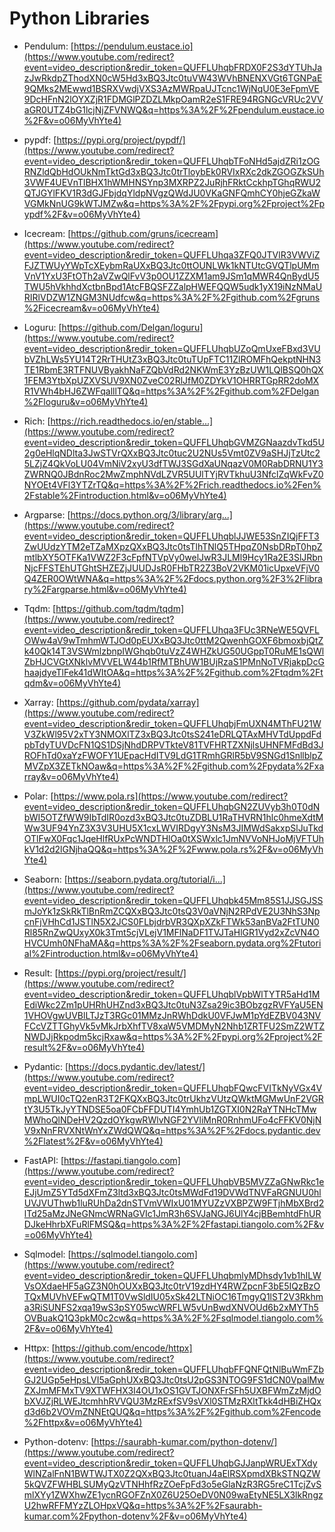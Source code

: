 # Python Libraries

- Pendulum: [https://pendulum.eustace.io](https://www.youtube.com/redirect?event=video_description&redir_token=QUFFLUhqbFRDX0F2S3dYTUhJazJwRkdpZThodXN0cW5Hd3xBQ3Jtc0tuVW43WVhBNENXVGt6TGNPaE9QMks2MEwwd1BSRXVwdjVXS3AzMWRpaUJTcnc1WjNqU0E3eFpmVE9DcHFnN2lOYXZjR1FDMGlPZDZLMkpOamR2eS1FRE94RGNGcVRUc2VVaGR0UTZ4bG1lcjNjZFVNWQ&q=https%3A%2F%2Fpendulum.eustace.io%2F&v=o06MyVhYte4)  

- pypdf: [https://pypi.org/project/pypdf/](https://www.youtube.com/redirect?event=video_description&redir_token=QUFFLUhqbTFoNHd5ajdZRi1zOGRNZldQbHdOUkNmTktGd3xBQ3Jtc0trTloybEk0RVIxRXc2dkZGOGZkSUh3VWF4UEVnTlBHX1hWMHNSYnp3MXRPZ2JuRjhFRktCckhpTGhqRWU2QTJGYlFKV1R3dGJFbjdqYldpNVgzQWdJU0VKaGNFQmhCY0hjeGZkaWVGMkNnUG9kWTJMZw&q=https%3A%2F%2Fpypi.org%2Fproject%2Fpypdf%2F&v=o06MyVhYte4) 

- Icecream: [https://github.com/gruns/icecream](https://www.youtube.com/redirect?event=video_description&redir_token=QUFFLUhqa3ZFQ0JTVlR3VWViZFJZTWUyYWpTcXEybmRaUXxBQ3Jtc0ttOUNLWk1kNTUtcGVQTlpUMmVnV1YxU3FtOTh2aVZwQlFvV3p0OU1ZZXM1am9JSm1qMWR4QnBydU5TWU5hVkhhdXctbnBpd1AtcFBQSFZZalpHWEFQQW5udk1yX19iNzNMaURIRlVDZW1ZNGM3NUdfcw&q=https%3A%2F%2Fgithub.com%2Fgruns%2Ficecream&v=o06MyVhYte4) 

- Loguru: [https://github.com/Delgan/loguru](https://www.youtube.com/redirect?event=video_description&redir_token=QUFFLUhqbUZoQmUxeFBxd3VUbVZhLWs5YU14T2RrTHUtZ3xBQ3Jtc0tuTUpFTC11ZlROMFhQekptNHN3TE1RbmE3RTFNUVByakhNaFZQbVdRd2NKWmE3YzBzUW1LQlBSQ0hQX1FEM3YtbXpUZXVSUV9XN0ZveC02RlJfM0ZDYkV1OHRRTGpRR2doMXR1VWh4bHJ6ZWFqalllTQ&q=https%3A%2F%2Fgithub.com%2FDelgan%2Floguru&v=o06MyVhYte4) 

- Rich: [https://rich.readthedocs.io/en/stable...](https://www.youtube.com/redirect?event=video_description&redir_token=QUFFLUhqbGVMZGNaazdvTkd5U2g0eHlqNDlta3JwSTVrQXxBQ3Jtc0tuc2U2NUs5Vmt0ZV9aSHJjTzUtc25LZjZ4QkVoLU04VmNiV2xyU3dfTWJ3SGdXaUNqazV0M0RabDRNU1Y3ZWRNQ0JBdnRoc2MwZmphNVdLZVR5UUlTYjRVTkhuU3NfclZqWkFvZ0NYOEt4VFl3YTZrTQ&q=https%3A%2F%2Frich.readthedocs.io%2Fen%2Fstable%2Fintroduction.html&v=o06MyVhYte4) 

- Argparse: [https://docs.python.org/3/library/arg...](https://www.youtube.com/redirect?event=video_description&redir_token=QUFFLUhqblJJWE53SnZIQjFFT3ZwUUdzYTM2eTZaMXpzQXxBQ3Jtc0tsTlhTNlQ5THpqZ0NsbDRpT0hpZmtlbXY5OTFKa1VWZ2F3cFpfNTVpVy0welJwR3JLMl9Hcy1Ra2E3SlJRbnNjcFFSTEhUTGhtSHZEZjJUUDJsR0FHbTR2Z3BoV2VKM01icUpxeVFjV0Q4ZER0OWtWNA&q=https%3A%2F%2Fdocs.python.org%2F3%2Flibrary%2Fargparse.html&v=o06MyVhYte4) 

- Tqdm: [https://github.com/tqdm/tqdm](https://www.youtube.com/redirect?event=video_description&redir_token=QUFFLUhqa3FUc3RNeWE5QVFLOWw4aV9wTmhmWTJOd0pEUXxBQ3Jtc0ttM2QwenhGOXF6bmoxbjQtZk40Qk14T3VSWmlzbnpIWGhqb0tuVzZ4WHZkUG50UGppT0RuME1sQWlZbHJCVGtXNklvMVVELW44b1RfMTBhUW1BUjRzaS1PMnNoTVRjakpDcGhaajdyeTlFek41dWItOA&q=https%3A%2F%2Fgithub.com%2Ftqdm%2Ftqdm&v=o06MyVhYte4) 

- Xarray: [https://github.com/pydata/xarray](https://www.youtube.com/redirect?event=video_description&redir_token=QUFFLUhqbjFmUXN4MThFU21WV3ZkWl95V2xTY3NMOXlTZ3xBQ3Jtc0tsS241eDRLQTAxMHVTdUppdFdpbTdyTUVDcFN1QS1DSjNhdDRPVTkteV81TVFHRTZXNjlsUHNFMFdBd3JROFhTd0xaYzFWOFY1UEpacHdITV9LdG1TRmhGRlR5bV9SNGd1SnllblpZMVZpX3ZETkNOaw&q=https%3A%2F%2Fgithub.com%2Fpydata%2Fxarray&v=o06MyVhYte4) 

- Polar: [https://www.pola.rs](https://www.youtube.com/redirect?event=video_description&redir_token=QUFFLUhqbGN2ZUVyb3h0T0dNbWI5OTZfWW9IbTdIR0ozd3xBQ3Jtc0tuZDBLU1RaTHVRN1hlc0hmeXdtMWw3UF94YnZ3X3V3UHU5X1cxLWVIRDgyY3NsM3JIMWdSakxpSlJuTkdOTlFwX0Fqc1JqeHlfRUxPcWNDTHlOa0tXSWxlc1JmNVVoNHJoMjVFTUhkV1d2d2lGNjhaQQ&q=https%3A%2F%2Fwww.pola.rs%2F&v=o06MyVhYte4) 

- Seaborn: [https://seaborn.pydata.org/tutorial/i...](https://www.youtube.com/redirect?event=video_description&redir_token=QUFFLUhqbk45Mm85S1JJSGJSSmJoYk1zSkRkTlBnRmZCQXxBQ3Jtc0tsQ3V0aVNjN2RPdVE2U3NhS3NpcnFjVHhCd1JSTlN5X2JCS0FLbjdrbVR3QXpXZkFTWk53anBVa2FtTUN0Rl85RnZwQUxyX0k3Tmt5cjVLejV1MFlNaDF1TVJTaHlGR1Vyd2xZcVN4OHVCUmh0NFhaMA&q=https%3A%2F%2Fseaborn.pydata.org%2Ftutorial%2Fintroduction.html&v=o06MyVhYte4) 

- Result: [https://pypi.org/project/result/](https://www.youtube.com/redirect?event=video_description&redir_token=QUFFLUhqblVpbWlTYTR5aHd1MEdiWkc2Zm1pUHRhUHZnd3xBQ3Jtc0tuN3Zsa29ic3BObzgzRVFYaU5EN1VHOVgwUVBlLTJzT3RGc01MMzJnRWhDdkU0VFJwM1pYdEZBV043NVFCcVZTTGhyVk5vMkJrbXhfTV8xaW5VMDMyN2Nhb1ZRTFU2SmZ2WTZNWDJjRkpodm5kcjRxaw&q=https%3A%2F%2Fpypi.org%2Fproject%2Fresult%2F&v=o06MyVhYte4) 

- Pydantic: [https://docs.pydantic.dev/latest/](https://www.youtube.com/redirect?event=video_description&redir_token=QUFFLUhqbFQwcFVITkNyVGx4VmpLWUI0cTQ2enR3T2FKQXxBQ3Jtc0trUkhzVUtzQWktMGMwUnF2VGRtY3U5TkJyYTNDSE5oa0FCbFFDUTI4YmhUb1ZGTXI0N2RaYTNHcTMwMWhoQlNDeHV2QzdOYkgwRWlvNGF2YVliMnR0RnhmUFo4cFFKV0NjNV9xNnFRVXNtWnYxZWdQWQ&q=https%3A%2F%2Fdocs.pydantic.dev%2Flatest%2F&v=o06MyVhYte4) 

- FastAPI: [https://fastapi.tiangolo.com](https://www.youtube.com/redirect?event=video_description&redir_token=QUFFLUhqbVB5MVZZaGNwRkc1eEJjUmZ5YTd5dXFmZ3ltd3xBQ3Jtc0tsMWdFd19DVWdTNVFaRGNUU0hlUVJVUThwb1luRUhDa2dnSTVmVWIxU01MYUZzVXBPZW9FTjhMbXBrd2lTd25aMzJNeGNmcWRNaGVIc1JmR3h6SVJaNGJ6UlY4cjBBemhtdFhURDJkeHhrbXFuRlFMSQ&q=https%3A%2F%2Ffastapi.tiangolo.com%2F&v=o06MyVhYte4) 

- Sqlmodel: [https://sqlmodel.tiangolo.com](https://www.youtube.com/redirect?event=video_description&redir_token=QUFFLUhqbmlyMDhsdy1vb1hILWVsOXdaeHF5aGZ3N0hOUXxBQ3Jtc0trV19zdHY4RWZpcnF3bE5IQzBzOTQxMUVhVEFwQTM1T0VwSldIU05xSk42LTNiOC16TmgyQ1lST2V3Rkhma3RiSUNFS2xqa19wS3pSY05wcWRFLW5vUnBwdXNVOUd6b2xMYTh5OVBuakQ1Q3pkM0c2cw&q=https%3A%2F%2Fsqlmodel.tiangolo.com%2F&v=o06MyVhYte4) 

- Httpx: [https://github.com/encode/httpx](https://www.youtube.com/redirect?event=video_description&redir_token=QUFFLUhqbFFQNFQtNlBuWmFZbGJ2UGp5eHpsLVI5aGphUXxBQ3Jtc0tsU2pGS3NTOG9FS1dCN0VpalMwZXJmMFMxTV9XTWFHX3I4OU1xOS1GVTJONXFrSFh5UXBFWmZzMjdObXVJZjRLWEJtcmhhRVVQU3MzRExfSV9sVXl0STMzRXltTkk4dHBiZHQxd3d6b2VOVmZNNEtQUQ&q=https%3A%2F%2Fgithub.com%2Fencode%2Fhttpx&v=o06MyVhYte4) 

- Python-dotenv: [https://saurabh-kumar.com/python-dotenv/](https://www.youtube.com/redirect?event=video_description&redir_token=QUFFLUhqbGJJanpWRUExTXdyWlNZalFnN1BWTWJTX0Z2QXxBQ3Jtc0tuanJ4aElRSXpmdXBkSTNQZW5kQVZFWHBLSUMyQzVTNHhfRzZOeFpFd3o5eGlaNzR3RG5reC1TcjZvSmlXYy1ZWXhwZE1ycnRGOFZnX0Z6U25OeDV0N09waEtyNE5LX3lkRngzU2hwRFFMYzZLOHpxVQ&q=https%3A%2F%2Fsaurabh-kumar.com%2Fpython-dotenv%2F&v=o06MyVhYte4)
